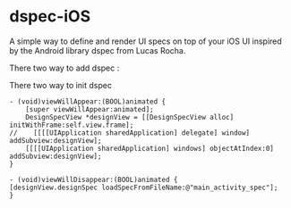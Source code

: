 dspec-iOS
=========

A simple way to define and render UI specs on top of your iOS UI inspired by the Android library dspec from Lucas Rocha.

There two way to add dspec :

 There two way to init dspec


    - (void)viewWillAppear:(BOOL)animated {
    	[super viewWillAppear:animated];
    	DesignSpecView *designView = [[DesignSpecView alloc] 	initWithFrame:self.view.frame];
    //    [[[[UIApplication sharedApplication] delegate] window] addSubview:designView];
    	[[[[UIApplication sharedApplication] windows] objectAtIndex:0] addSubview:designView];
    }
    
    - (void)viewWillDisappear:(BOOL)animated {
    [designView.designSpec loadSpecFromFileName:@"main_activity_spec"];
    }



